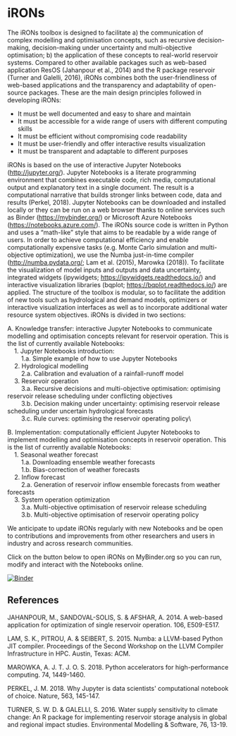 # iRONs
The iRONs toolbox is designed to facilitate a) the communication of complex modelling and optimisation concepts, such as recursive decision-making, decision-making under uncertainty and multi-objective optimisation; b) the application of these concepts to real-world reservoir systems. Compared to other available packages such as web-based application ResOS (Jahanpour et al., 2014) and the R package reservoir (Turner and Galelli, 2016), iRONs combines both the user-friendliness of web-based applications and the transparency and adaptability of open-source packages. These are the main design principles followed in developing iRONs:

-	It must be well documented and easy to share and maintain
-	It must be accessible for a wide range of users with different computing skills
-	It must be efficient without compromising code readability
-	It must be user-friendly and offer interactive results visualization
-	It must be transparent and adaptable to different purposes

iRONs is based on the use of interactive Jupyter Notebooks (http://jupyter.org/). Jupyter Notebooks is a literate programming environment that combines executable code, rich media, computational output and explanatory text in a single document. The result is a computational narrative that builds stronger links between code, data and results (Perkel, 2018). Jupyter Notebooks can be downloaded and installed locally or they can be run on a web browser thanks to online services such as Binder (https://mybinder.org/) or Microsoft Azure Notebooks (https://notebooks.azure.com/). The iRONs source code is written in Python and uses a “math-like” style that aims to be readable by a wide range of users. In order to achieve computational efficiency and enable computationally expensive tasks (e.g. Monte Carlo simulation and multi-objective optimization), we use the Numba just-in-time compiler (http://numba.pydata.org/; Lam et al. (2015), Marowka (2018)). To facilitate the visualization of model inputs and outputs and data uncertainty, integrated widgets (ipywidgets; https://ipywidgets.readthedocs.io/) and interactive visualization libraries (bqplot; https://bqplot.readthedocs.io/) are applied. The structure of the toolbox is modular, so to facilitate the addition of new tools such as hydrological and demand models, optimizers or interactive visualization interfaces as well as to incorporate additional water resource system objectives.
iRONs is divided in two sections:

A.	Knowledge transfer: interactive Jupyter Notebooks to communicate modelling and optimisation concepts relevant for reservoir operation. This is the list of currently available Notebooks:\
&nbsp;&nbsp;&nbsp;&nbsp;1.	Jupyter Notebooks introduction:\
&nbsp;&nbsp;&nbsp;&nbsp;&nbsp;&nbsp;&nbsp;&nbsp;1.a.	Simple example of how to use Jupyter Notebooks\
&nbsp;&nbsp;&nbsp;&nbsp;2.	Hydrological modelling\
&nbsp;&nbsp;&nbsp;&nbsp;&nbsp;&nbsp;&nbsp;&nbsp;2.a.	Calibration and evaluation of a rainfall-runoff model\
&nbsp;&nbsp;&nbsp;&nbsp;3.	Reservoir operation\
&nbsp;&nbsp;&nbsp;&nbsp;&nbsp;&nbsp;&nbsp;&nbsp;3.a.	Recursive decisions and multi-objective optimisation: optimising reservoir release scheduling under conflicting objectives\
&nbsp;&nbsp;&nbsp;&nbsp;&nbsp;&nbsp;&nbsp;&nbsp;3.b.	Decision making under uncertainty: optimising reservoir release scheduling under uncertain hydrological forecasts\
&nbsp;&nbsp;&nbsp;&nbsp;&nbsp;&nbsp;&nbsp;&nbsp;3.c.	Rule curves: optimising the reservoir operating policy\

B.	Implementation: computationally efficient Jupyter Notebooks to implement modelling and optimisation concepts in reservoir operation. This is the list of currently available Notebooks:\
&nbsp;&nbsp;&nbsp;&nbsp;1.	Seasonal weather forecast\
&nbsp;&nbsp;&nbsp;&nbsp;&nbsp;&nbsp;&nbsp;&nbsp;1.a.	Downloading ensemble weather forecasts \
&nbsp;&nbsp;&nbsp;&nbsp;&nbsp;&nbsp;&nbsp;&nbsp;1.b.	Bias-correction of weather forecasts \
&nbsp;&nbsp;&nbsp;&nbsp;2.	Inflow forecast\
&nbsp;&nbsp;&nbsp;&nbsp;&nbsp;&nbsp;&nbsp;&nbsp;2.a.	Generation of reservoir inflow ensemble forecasts from weather forecasts\
&nbsp;&nbsp;&nbsp;&nbsp;3.	System operation optimization\
&nbsp;&nbsp;&nbsp;&nbsp;&nbsp;&nbsp;&nbsp;&nbsp;3.a.	Multi-objective optimisation of reservoir release scheduling \
&nbsp;&nbsp;&nbsp;&nbsp;&nbsp;&nbsp;&nbsp;&nbsp;3.b.	Multi-objective optimisation of reservoir operating policy

    
We anticipate to update iRONs regularly with new Notebooks and be open to contributions and improvements from other researchers and users in industry and across research communities.

Click on the button below to open iRONs on MyBinder.org so you can run, modify and interact with the Notebooks online.

[![Binder](https://mybinder.org/badge_logo.svg)](https://mybinder.org/v2/gh/AndresPenuela/iRONs.git/master)

## References

JAHANPOUR, M., SANDOVAL-SOLIS, S. & AFSHAR, A. 2014. A web-based application for optimization of single reservoir operation. 106, E509-E517.

LAM, S. K., PITROU, A. & SEIBERT, S. 2015. Numba: a LLVM-based Python JIT compiler. Proceedings of the Second Workshop on the LLVM Compiler Infrastructure in HPC. Austin, Texas: ACM.

MAROWKA, A. J. T. J. O. S. 2018. Python accelerators for high-performance computing. 74, 1449-1460.

PERKEL, J. M. 2018. Why Jupyter is data scientists' computational notebook of choice. Nature, 563, 145-147.

TURNER, S. W. D. & GALELLI, S. 2016. Water supply sensitivity to climate change: An R package for implementing reservoir storage analysis in global and regional impact studies. Environmental Modelling & Software, 76, 13-19.
